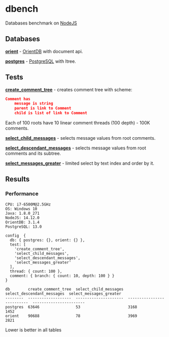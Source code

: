 # dbench

Databases benchmark on [NodeJS](https://nodejs.org/)

## Databases

**[orient](./db/orient.js)** - [OrientDB](http://orientdb.com/) with document api. 

**[postgres](./db/postgres.js)** - [PostgreSQL](http://www.postgresql.org/) with ltree.

## Tests

**[create_comment_tree](./test/create_comment_tree.js)** - creates comment tree with scheme:

```json
Comment has
	message is string
	parent is link to Comment
	child is list of link to Comment
```

Each of 100 roots have 10 linear comment threads (100 depth) - 100K comments.

**[select_child_messages](./test/select_child_messages.js)** - selects message values from root comments.

**[select_descendant_messages](./test/select_descendant_messages.js)** - selects message values from root comments and its subtree.

**[select_messages_greater](./test/select_messages_greater.js)** - limited select by text index and order by it.

## Results

### Performance

```
CPU: i7-6500M@2.5GHz
OS: Windows 10
Java: 1.8.0_271
NodeJS: 14.12.0
OrientDB: 3.1.4
PostgreSQL: 13.0
```

```
config  {
  db: { postgres: {}, orient: {} },
  test: [
    'create_comment_tree',
    'select_child_messages',
    'select_descendant_messages',
    'select_messages_greater'
  ],
  thread: { count: 100 },
  comment: { branch: { count: 10, depth: 100 } }
}

db        create_comment_tree  select_child_messages  select_descendant_messages  select_messages_greater
--------  -------------------  ---------------------  --------------------------  -----------------------
postgres  63646                53                     3168                        1452
orient    90688                78                     3969                        2821
```

Lower is better in all tables
